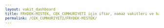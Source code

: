 ```yaml
---
layout: vakit_dashboard
title: FRYDEK-MISTEK, CEK_CUMHURIYETI için iftar, namaz vakitleri ve hava durumu - ilçe/eyalet seç
permalink: /CEK_CUMHURIYETI/FRYDEK-MISTEK/
---
```


<script type="text/javascript">
  var GLOBAL_COUNTRY = 'CEK_CUMHURIYETI';
  var GLOBAL_CITY = 'FRYDEK-MISTEK';
  var GLOBAL_STATE = '';
  var lat = 72;
  var lon = 21;
</script>

